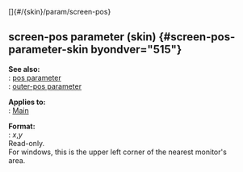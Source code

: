 []{#/{skin}/param/screen-pos}    
## screen-pos parameter (skin) {#screen-pos-parameter-skin byondver="515"}    
**See also:**    
:   [pos parameter](/ref/%7Bskin%7D/param/pos)    
:   [outer-pos parameter](/ref/%7Bskin%7D/param/outer-pos)    
<!-- -->    
**Applies to:**    
:   [Main](/ref/%7Bskin%7D/control/main)    
<!-- -->    
**Format:**    
:   *x*,*y*    
Read-only.    
For windows, this is the upper left corner of the nearest monitor\'s    
area.  